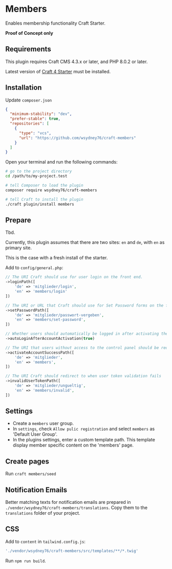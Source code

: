 # Members

Enables membership functionality Craft Starter.

__Proof of Concept only__

## Requirements

This plugin requires Craft CMS 4.3.x or later, and PHP 8.0.2 or later.

Latest version of [Craft 4 Starter](https://github.com/wsydney76/craft4-ddev-starter) must be installed.

## Installation

Update `composer.json`

```json
{
  "minimum-stability": "dev",
  "prefer-stable": true,
  "repositories": [
    {
      "type": "vcs",
      "url": "https://github.com/wsydney76/craft-members"
    }
  ]
}
```

Open your terminal and run the following commands:


```bash
# go to the project directory
cd /path/to/my-project.test

# tell Composer to load the plugin
composer require wsydney76/craft-members

# tell Craft to install the plugin
./craft plugin/install members
```

## Prepare

Tbd.

Currently, this plugin assumes that there are two sites: `en` and `de`, with `en` as primary site.

This is the case with a fresh install of the starter.

Add to `config/general.php`:

```php
// The URI Craft should use for user login on the front end.
->loginPath([
    'de' => 'mitglieder/login',
    'en' => 'members/login'
])

// The URI or URL that Craft should use for Set Password forms on the front end.
->setPasswordPath([
    'de' => 'mitglieder/passwort-vergeben',
    'en' => 'members/set-password',
])

// Whether users should automatically be logged in after activating their account or resetting their password.
->autoLoginAfterAccountActivation(true)

// The URI that users without access to the control panel should be redirected to after activating their account.
->activateAccountSuccessPath([
    'de' => 'mitglieder',
    'en' => 'members',
])

// The URI Craft should redirect to when user token validation fails
->invalidUserTokenPath([
    'de' => 'mitglieder/ungueltig',
    'en' => 'members/invalid',
])
```

## Settings

* Create a `members` user group.
* In `settings`, check `Allow pulic registration` and select  `members` as 'Default User Group'.
* In the plugins settings, enter a custom template path. This template display member specific content on the 'members' page.

## Create pages

Run `craft members/seed`

## Notification Emails

Better matching texts for notification emails are prepared in  `./vendor/wsydney76/craft-members/translations`. Copy them to the `translations` folder of your project.

## CSS

Add to `content` in `tailwind.config.js`:

```javascript
'./vendor/wsydney76/craft-members/src/templates/**/*.twig'
```

Run `npm run build`.
